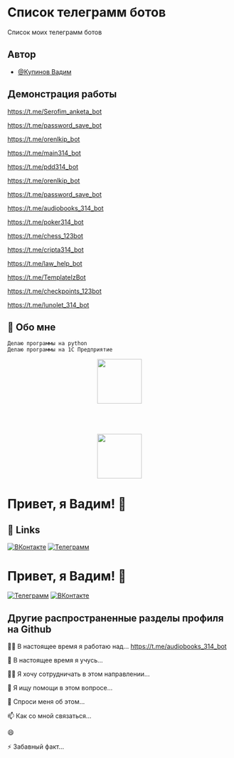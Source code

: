 # Список телеграмм ботов

Список моих телеграмм ботов


## Автор

- [@Купинов Вадим ](https://t.me/Createbot314)


## Демонстрация работы

https://t.me/Serofim_anketa_bot

https://t.me/password_save_bot

https://t.me/orenlkip_bot

https://t.me/main314_bot

https://t.me/pdd314_bot

https://t.me/orenlkip_bot

https://t.me/password_save_bot

https://t.me/audiobooks_314_bot

https://t.me/poker314_bot

https://t.me/chess_123bot

https://t.me/cripta314_bot

https://t.me/law_help_bot

https://t.me/TemplateIzBot

https://t.me/checkpoints_123bot

https://t.me/lunolet_314_bot

## 🚀 Обо мне
	Делаю программы на python
	Делаю программы на 1С Предприятие



<div id="header" align="center">
  <img src="https://media.giphy.com/media/M9gbBd9nbDrOTu1Mqx/giphy.gif" width="100"/>
</div>


<BR>
<BR>
<BR>
<BR>

<div id="header" align="center">
  <img src="https://i.giphy.com/media/v1.Y2lkPTc5MGI3NjExNnMzcW1xY3p0ajRqYnZ3aDltejFuY3B6ZzFtbmgxOTA3OGhxNWh6MSZlcD12MV9pbnRlcm5hbF9naWZfYnlfaWQmY3Q9Zw/hfhJUK0ABJIyxZNRPB/giphy.gif" width="100"/>
</div>




# Привет, я Вадим! 👋
## 🔗 Links

[![ВКонтакте](https://img.shields.io/badge/%D0%92%D0%9A%D0%BE%D0%BD%D1%82%D0%B0%D0%BA%D1%82%D0%B5-7A2BE1?style=for-the-badge&logo=coze&logoColor=violet&labelColor=abcdef&color=%239ACD32)](https://vk.com/3dot14)
[![Телеграмм](https://img.shields.io/badge/%D0%A2%D0%B5%D0%BB%D0%B5%D0%B3%D1%80%D0%B0%D0%BC%D0%BC-7A2BE1?style=for-the-badge&logo=telegram&logoColor=violet&labelColor=abcdef&color=0000FF)](https://t.me/a123_master)



# Привет, я Вадим! 👋


[![Телеграмм](https://img.shields.io/badge/%D0%A2%D0%B5%D0%BB%D0%B5%D0%B3%D1%80%D0%B0%D0%BC%D0%BC-%23FFFF00?style=for-the-badge&logo=telegram&logoColor=#FFFF00&label=&labelColor=&color=)](https://t.me/a123_master)
[![ВКонтакте](https://img.shields.io/badge/%D0%92%D0%9A%D0%BE%D0%BD%D1%82%D0%B0%D0%BA%D1%82%D0%B5-%23FFFF00?style=for-the-badge&logo=telegram&logoColor=#FFFF00&label=&labelColor=&color=)](https://vk.com/3dot14)



## Другие распространенные разделы профиля на Github
👩‍💻 В настоящее время я работаю над... https://t.me/audiobooks_314_bot

🧠 В настоящее время я учусь...

👯‍♀️ Я хочу сотрудничать в этом направлении...

🤔 Я ищу помощи в этом вопросе...

💬 Спроси меня об этом...

📫 Как со мной связаться...

😄 

⚡️ Забавный факт...


